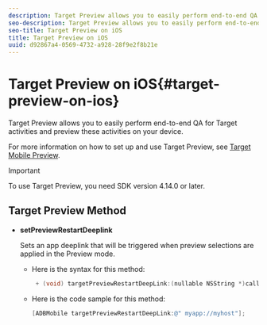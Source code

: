 ```yaml
---
description: Target Preview allows you to easily perform end-to-end QA for Target activities and preview these activities on your device.
seo-description: Target Preview allows you to easily perform end-to-end QA for Target activities and preview these activities on your device.
seo-title: Target Preview on iOS
title: Target Preview on iOS
uuid: d92867a4-0569-4732-a928-28f9e2f8b21e
---
```


# Target Preview on iOS{#target-preview-on-ios}

Target Preview allows you to easily perform end-to-end QA for Target activities and preview these activities on your device.

For more information on how to set up and use Target Preview, see [Target Mobile Preview](https://docs.adobe.com/content/help/en/target/using/implement-target/mobile-apps/target-mobile-preview.html).

>[!IMPORTANT]
>
>To use Target Preview, you need SDK version 4.14.0 or later.

## Target Preview Method

* **setPreviewRestartDeeplink**

  Sets an app deeplink that will be triggered when preview selections are applied in the Preview mode. 

  * Here is the syntax for this method:

    ```objective-c
     + (void) targetPreviewRestartDeepLink:(nullable NSString *)callbackURL;
     ```

  * Here is the code sample for this method:

    ```objective-c
    [ADBMobile targetPreviewRestartDeepLink:@" myapp://myhost"]; 
    ```
